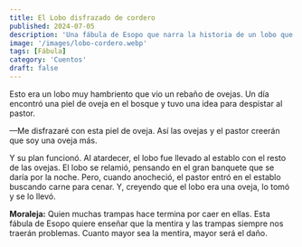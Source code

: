 ```yaml
---
title: El Lobo disfrazado de cordero
published: 2024-07-05
description: 'Una fábula de Esopo que narra la historia de un lobo que se disfraza de oveja para engañar al pastor y a las ovejas, pero que termina siendo víctima de su propio engaño.'
image: '/images/lobo-cordero.webp'
tags: [Fábula]
category: 'Cuentos'
draft: false
---
```


Esto era un lobo muy hambriento que vio un rebaño de ovejas. Un día encontró una piel de oveja en el bosque y tuvo una idea para despistar al pastor.

—Me disfrazaré con esta piel de oveja. Así las ovejas y el pastor creerán que soy una oveja más.

Y su plan funcionó. Al atardecer, el lobo fue llevado al establo con el resto de las ovejas. El lobo se relamió, pensando en el gran banquete que se daría por la noche. Pero, cuando anocheció, el pastor entró en el establo buscando carne para cenar. Y, creyendo que el lobo era una oveja, lo tomó y se lo llevó.

**Moraleja:** Quien muchas trampas hace termina por caer en ellas. Esta fábula de Esopo quiere enseñar que la mentira y las trampas siempre nos traerán problemas. Cuanto mayor sea la mentira, mayor será el daño.
